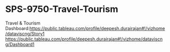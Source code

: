 # SPS-9750-Travel-Tourism
Travel &amp; Tourism
Dashboard:https://public.tableau.com/profile/deepesh.durairajan#!/vizhome/dataviscng/Story1
https://public.tableau.com/profile/deepesh.durairajan#!/vizhome/dataviscng/Dashboard1
